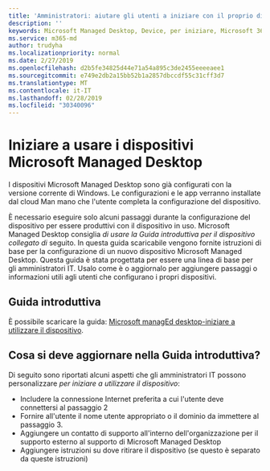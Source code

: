 ```yaml
---
title: 'Amministratori: aiutare gli utenti a iniziare con il proprio dispositivo Microsoft Managed Desktop'
description: ''
keywords: Microsoft Managed Desktop, Device, per iniziare, Microsoft 365
ms.service: m365-md
author: trudyha
ms.localizationpriority: normal
ms.date: 2/27/2019
ms.openlocfilehash: d2b5fe34825d44e71a54a895c3de2455eeeeaee1
ms.sourcegitcommit: e749e2db2a15bb52b1a2857dbccdf55c31cff3d7
ms.translationtype: MT
ms.contentlocale: it-IT
ms.lasthandoff: 02/28/2019
ms.locfileid: "30340096"
---
```

# <a name="get-started-using-microsoft-managed-desktop-devices"></a>Iniziare a usare i dispositivi Microsoft Managed Desktop

I dispositivi Microsoft Managed Desktop sono già configurati con la versione corrente di Windows. Le configurazioni e le app verranno installate dal cloud Man mano che l'utente completa la configurazione del dispositivo. 
 
È necessario eseguire solo alcuni passaggi durante la configurazione del dispositivo per essere produttivi con il dispositivo in uso. Microsoft Managed Desktop consiglia *di usare la Guida introduttiva per il dispositivo collegato di* seguito. In questa guida scaricabile vengono fornite istruzioni di base per la configurazione di un nuovo dispositivo Microsoft Managed Desktop. Questa guida è stata progettata per essere una linea di base per gli amministratori IT. Usalo come è o aggiornalo per aggiungere passaggi o informazioni utili agli utenti che configurano i propri dispositivi. 

## <a name="get-started-guide"></a>Guida introduttiva 
È possibile scaricare la guida: [Microsoft managEd desktop-iniziare a utilizzare il dispositivo](https://www.microsoft.com/en-us/download/details.aspx?id=57918).

## <a name="what-should-i-update-in-the-get-started-guide"></a>Cosa si deve aggiornare nella Guida introduttiva?

Di seguito sono riportati alcuni aspetti che gli amministratori IT possono personalizzare *per iniziare a utilizzare il dispositivo*:
- Includere la connessione Internet preferita a cui l'utente deve connettersi al passaggio 2
- Fornire all'utente il nome utente appropriato o il dominio da immettere al passaggio 3.
- Aggiungere un contatto di supporto all'interno dell'organizzazione per il supporto esterno al supporto di Microsoft Managed Desktop
- Aggiungere istruzioni su dove ritirare il dispositivo (se questo è separato da queste istruzioni)
